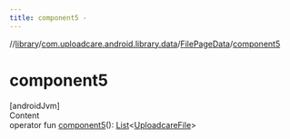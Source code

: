 ```yaml
---
title: component5 -
---
```

//[library](../../index.md)/[com.uploadcare.android.library.data](../index.md)/[FilePageData](index.md)/[component5](component5.md)



# component5  
[androidJvm]  
Content  
operator fun [component5](component5.md)(): [List](https://kotlinlang.org/api/latest/jvm/stdlib/kotlin.collections/-list/index.html)<[UploadcareFile](../../com.uploadcare.android.library.api/-uploadcare-file/index.md)>  



